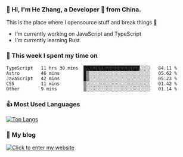 ### 👋 Hi, I'm He Zhang, a Developer 🚀 from China.

This is the place where I opensource stuff and break things :rofl:

- I’m currently working on JavaScript and TypeScript
- I’m currently learning Rust

### 💪 This week I spent my time on 
<!--START_SECTION:waka-->

```text
TypeScript   11 hrs 30 mins  █████████████████████░░░░   84.11 %
Astro        46 mins         █▒░░░░░░░░░░░░░░░░░░░░░░░   05.62 %
JavaScript   42 mins         █▒░░░░░░░░░░░░░░░░░░░░░░░   05.23 %
CSS          11 mins         ▒░░░░░░░░░░░░░░░░░░░░░░░░   01.42 %
Other        9 mins          ▒░░░░░░░░░░░░░░░░░░░░░░░░   01.14 %
```

<!--END_SECTION:waka-->

### 👍 Most Used Languages
[![Top Langs](https://github-readme-stats.vercel.app/api/top-langs/?username=zhanghecool&layout=compact)](https://zhanghe.cool)

### 🌈 My blog 
[![Click to enter my website](https://cdn.jsdelivr.net/gh/zhanghecool/assets/images/gif/zhanghecools.gif)](https://zhanghe.cool)
